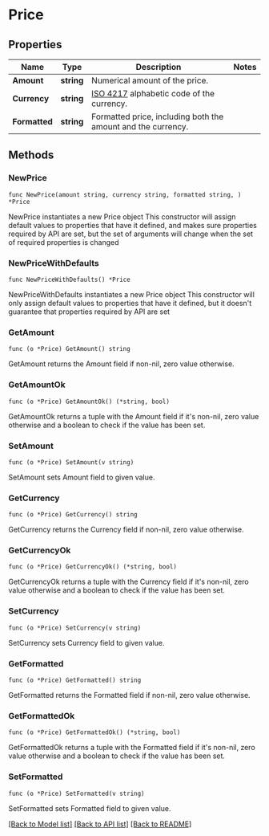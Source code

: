 # Price

## Properties

Name | Type | Description | Notes
------------ | ------------- | ------------- | -------------
**Amount** | **string** | Numerical amount of the price. | 
**Currency** | **string** | [ISO 4217](https://en.wikipedia.org/wiki/ISO_4217) alphabetic code of the currency. | 
**Formatted** | **string** | Formatted price, including both the amount and the currency. | 

## Methods

### NewPrice

`func NewPrice(amount string, currency string, formatted string, ) *Price`

NewPrice instantiates a new Price object
This constructor will assign default values to properties that have it defined,
and makes sure properties required by API are set, but the set of arguments
will change when the set of required properties is changed

### NewPriceWithDefaults

`func NewPriceWithDefaults() *Price`

NewPriceWithDefaults instantiates a new Price object
This constructor will only assign default values to properties that have it defined,
but it doesn't guarantee that properties required by API are set

### GetAmount

`func (o *Price) GetAmount() string`

GetAmount returns the Amount field if non-nil, zero value otherwise.

### GetAmountOk

`func (o *Price) GetAmountOk() (*string, bool)`

GetAmountOk returns a tuple with the Amount field if it's non-nil, zero value otherwise
and a boolean to check if the value has been set.

### SetAmount

`func (o *Price) SetAmount(v string)`

SetAmount sets Amount field to given value.


### GetCurrency

`func (o *Price) GetCurrency() string`

GetCurrency returns the Currency field if non-nil, zero value otherwise.

### GetCurrencyOk

`func (o *Price) GetCurrencyOk() (*string, bool)`

GetCurrencyOk returns a tuple with the Currency field if it's non-nil, zero value otherwise
and a boolean to check if the value has been set.

### SetCurrency

`func (o *Price) SetCurrency(v string)`

SetCurrency sets Currency field to given value.


### GetFormatted

`func (o *Price) GetFormatted() string`

GetFormatted returns the Formatted field if non-nil, zero value otherwise.

### GetFormattedOk

`func (o *Price) GetFormattedOk() (*string, bool)`

GetFormattedOk returns a tuple with the Formatted field if it's non-nil, zero value otherwise
and a boolean to check if the value has been set.

### SetFormatted

`func (o *Price) SetFormatted(v string)`

SetFormatted sets Formatted field to given value.



[[Back to Model list]](../README.md#documentation-for-models) [[Back to API list]](../README.md#documentation-for-api-endpoints) [[Back to README]](../README.md)


